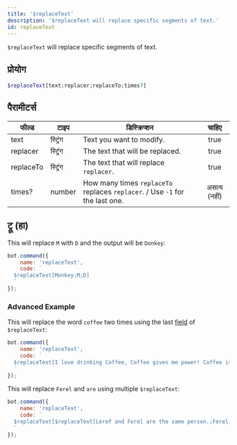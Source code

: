```yaml
---
title: '$replaceText'
description: '$replaceText will replace specific segments of text.'
id: replaceText
---
```


`$replaceText` will replace specific segments of text.

## प्रोयोग

```php
$replaceText[text;replacer;replaceTo;times?]
```

## पैरामीटर्स

| फील्ड     | टाइप     | डिस्क्रिप्शन                                                                 |    चाहिए     |
| --------- | -------- | ---------------------------------------------------------------------------- |:------------:|
| text      | स्ट्रिंग | Text you want to modify.                                                     |     true     |
| replacer  | स्ट्रिंग | The text that will be replaced.                                              |     true     |
| replaceTo | स्ट्रिंग | The text that will replace `replacer`.                                       |     true     |
| times?    | number   | How many times `replaceTo` replaces `replacer`. / Use `-1` for the last one. | असत्य (नहीं) |

## ट्रू (हा)

This will replace `M` with `D` and the output will be `Donkey`:

```javascript
bot.command({
    name: 'replaceText',
    code: `
  $replaceText[Monkey;M;D]
  `
});
```

### Advanced Example

This will replace the word `coffee` two times using the last [field](#parameters) of `$replaceText`:

```javascript
bot.command({
    name: 'replaceText',
    code: `
  $replaceText[I love drinking Coffee, Coffee gives me power! Coffee is bad for my health.;Coffee;orange juice;2]
  `
});
```

This will replace `Ferel` and `are` using multiple `$replaceText`:

```javascript
bot.command({
    name: 'replaceText',
    code: `
  $replaceText[$replaceText[Leref and Ferel are the same person.;Ferel;Ayaka];are;are not]
  `
});
```
